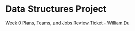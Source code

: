 # Data Structures Project
[Week 0 Plans, Teams, and Jobs Review Ticket - William Du](https://github.com/WilliamDu22/WilliamDuRepository/issues/1)
